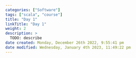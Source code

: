 ```yaml
---
categories: ["Software"]
tags: ["scala", "course"]
title: "Day 1"
linkTitle: "Day 1"
weight: 2
description: >
  TODO: describe
date created: Monday, December 26th 2022, 9:55:41 pm
date modified: Wednesday, January 4th 2023, 11:49:22 pm
---
```

